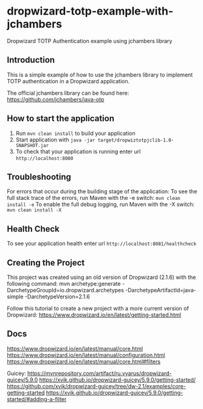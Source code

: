 # dropwizard-totp-example-with-jchambers
Dropwizard TOTP Authentication example using jchambers library

Introduction
---
This is a simple example of how to use the jchambers library to implement TOTP authentication 
in a Dropwizard application.

The official jchambers library can be found here: https://github.com/jchambers/java-otp

How to start the application
---

1. Run `mvn clean install` to build your application
1. Start application with `java -jar target/dropwiztotpjclib-1.0-SNAPSHOT.jar`
1. To check that your application is running enter url `http://localhost:8080`


Troubleshooting
---
For errors that occur during the building stage of the application:
To see the full stack trace of the errors, run Maven with the -e switch: `mvn clean install -e`
To enable the full debug logging, run Maven with the -X switch: `mvn clean install -X`


Health Check
---

To see your application health enter url `http://localhost:8081/healthcheck`


Creating the Project
---

This project was created using an old version of Dropwizard (2.1.6) with the following command:
mvn archetype:generate -DarchetypeGroupId=io.dropwizard.archetypes -DarchetypeArtifactId=java-simple -DarchetypeVersion=2.1.6

Follow this tutorial to create a new project with a more current version of Dropwizard:
https://www.dropwizard.io/en/latest/getting-started.html


Docs
---
https://www.dropwizard.io/en/latest/manual/core.html
https://www.dropwizard.io/en/latest/manual/configuration.html
https://www.dropwizard.io/en/latest/manual/core.html#filters

Guicey:
https://mvnrepository.com/artifact/ru.vyarus/dropwizard-guicey/5.9.0
https://xvik.github.io/dropwizard-guicey/5.9.0/getting-started/
https://github.com/xvik/dropwizard-guicey/tree/dw-2.1/examples/core-getting-started
https://xvik.github.io/dropwizard-guicey/5.9.0/getting-started/#adding-a-filter

